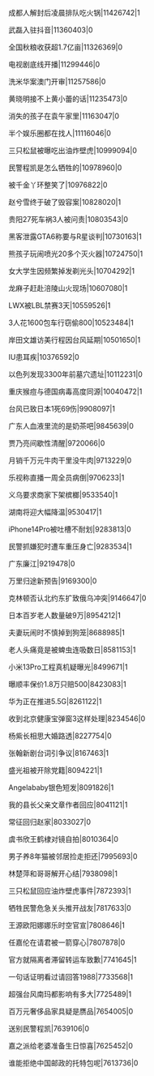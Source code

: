 成都人解封后凌晨排队吃火锅|11426742|1

武磊入驻抖音|11360403|0

全国秋粮收获超1.7亿亩|11326369|0

电视剧底线开播|11299446|0

洗米华案澳门开审|11257586|0

黄晓明接不上黄小蕾的话|11235473|0

消失的孩子在袁午家里|11163047|0

半个娱乐圈都在找人|11116046|0

三只松鼠被曝吃出油炸壁虎|10999094|0

民警程凯是怎么牺牲的|10978960|0

被千金丫环整笑了|10976822|0

赵兮雪终于破了毁容案|10828020|1

贵阳27死车祸3人被问责|10803543|0

黑客泄露GTA6称要与R星谈判|10730163|1

熊孩子玩闹喷光20多个灭火器|10724750|1

女大学生因频繁掉发剃光头|10704292|1

龙麻子赶赴涪陵山火现场|10607080|1

LWX被LBL禁赛3天|10559526|1

3人花1600包车行窃偷800|10523484|1

岸田文雄访美行程因台风延期|10501650|1

IU患耳疾|10376592|0

以色列发现3300年前墓穴遗址|10112231|0

重庆猴痘与德国病毒高度同源|10040472|1

台风已致日本1死69伤|9908097|1

广东人血液里流的是奶茶吧|9845639|0

贾乃亮间歇性清醒|9720066|0

月销千万元牛肉干里没牛肉|9713229|0

乐视称直播一周全员病倒|9706233|1

义乌要求商家下架槟榔|9533540|1

湖南将迎大幅降温|9530417|1

iPhone14Pro被吐槽不耐划|9283813|0

民警抓嫌犯时遭车重压身亡|9283534|1

广东廉江|9219478|0

万里归途新预告|9169300|0

克林顿否认北约东扩致俄乌冲突|9146647|0

日本百岁老人数量破9万|8954212|1

夫妻玩闹时不慎掉到狗笼|8688985|1

老人头痛竟是被蜱虫连吸数日|8581153|1

小米13Pro工程真机疑曝光|8499671|1

曝顺丰保价1.8万只赔500|8423083|1

华为正在推进5.5G|8261122|1

收到北京健康宝弹窗3这样处理|8234546|0

杨紫长相思大婚路透|8227754|0

张翰新剧台词引争议|8167463|1

盛光祖被开除党籍|8094221|1

Angelababy银色短发|8091826|1

我的县长父亲文章作者回应|8041121|1

常征回归赵家|8033027|0

虞书欣王鹤棣对镜自拍|8010364|0

男子养8年猫被邻居捡走拒还|7995693|0

林楚萍和哥哥解开心结|7938098|1

三只松鼠回应油炸壁虎事件|7872393|1

牺牲民警危急关头推开战友|7817633|0

王源欧阳娜娜乐时空官宣|7808646|1

任嘉伦在请君被一箭穿心|7807878|0

官方就隔离者滞留转运车致歉|7741645|1

一句话证明看过请回答1988|7733568|1

超强台风南玛都影响有多大|7725489|1

百万元奢侈品家具疑是赝品|7654005|0

送别民警程凯|7639106|0

嘉之派给老婆准备生日惊喜|7625452|0

谁能拒绝中国邮政的托特包呢|7613736|0

